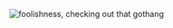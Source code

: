 ![foolishness, checking out that gothang](https://i.imgflip.com/6s8cvr.jpg)



<!---
demarijm/demarijm is a ✨ special ✨ repository because its `README.md` (this file) appears on your GitHub profile.
You can click the Preview link to take a look at your changes.
--->
